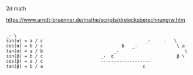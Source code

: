 2d math

https://www.arndt-bruenner.de/mathe/scripts/dreiecksberechnungrw.htm

```
																		  _- \
sin(α) = a / c										 _-		.	\
cos(α) = b / c								b	_-				 \ a
tan(α) = a / b							 _-							\
sin(β) = b / c						_-	α						 β \
cos(β) = a / c						-------------------
tan(β) = b / a										c
```
